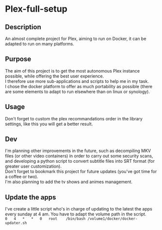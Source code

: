 # Plex-full-setup
## Description
An almost complete project for Plex, aiming to run on Docker, it can be adapted to run on many platforms.

## Purpose
The aim of this project is to get the most autonomous Plex instance possible, while offering the best user experience. <br>
I therefore use more sub-applications and scripts to help me in my task. <br>
I chose the docker platform to offer as much portability as possible (there are some elements to adapt to run elsewhere than on linux or synology).

## Usage
Don't forget to custom the plex recommandations order in the library settings, like this you will get a better result.

## Dev
I'm planning other improvements in the future, such as decompiling MKV files (or other video containers) in order to carry out some security scans, and developing a python script to convert subtitle files into SRT format (for greater user customization).<br>
Don't forget to bookmark this project for future updates (you've got time for a coffee or two). <br>
I'm also planning to add the tv shows and animes management.

## Update the apps
I've create a little script who's in charge of updating to the latest the apps every sunday at 4 am.
You have to adapt the volume path in the script. <br>
`0   4   *   *   0   root    /bin/bash /volume1/docker/docker-updater.sh`
